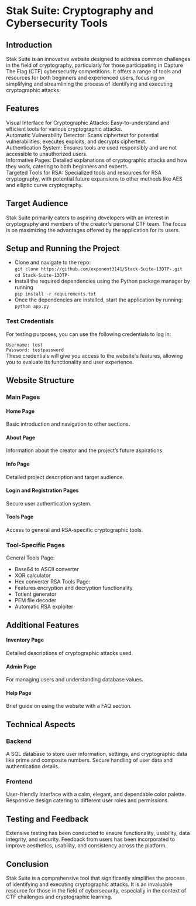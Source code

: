 
# Stak Suite: Cryptography and Cybersecurity Tools


## Introduction

Stak Suite is an innovative website designed to address common challenges in the field of cryptography, particularly for those participating in Capture The Flag (CTF) cybersecurity competitions. It offers a range of tools and resources for both beginners and experienced users, focusing on simplifying and streamlining the process of identifying and executing cryptographic attacks.


## Features
Visual Interface for Cryptographic Attacks: Easy-to-understand and efficient tools for various cryptographic attacks. \
Automatic Vulnerability Detector: Scans ciphertext for potential vulnerabilities, executes exploits, and decrypts ciphertext.\
Authentication System: Ensures tools are used responsibly and are not accessible to unauthorized users.\
Informative Pages: Detailed explanations of cryptographic attacks and how they work, catering to both beginners and experts.\
Targeted Tools for RSA: Specialized tools and resources for RSA cryptography, with potential future expansions to other methods like AES and elliptic curve cryptography.

## Target Audience
Stak Suite primarily caters to aspiring developers with an interest in cryptography and members of the creator's personal CTF team. The focus is on maximizing the advantages offered by the application for its users.
## Setup and Running the Project
* Clone and navigate to the repo:\
    `git clone https://github.com/exponent3141/Stack-Suite-13DTP-.git`\
    `cd Stack-Suite-13DTP-`
* Install the required dependencies using the Python package manager by running\
    `pip install -r requirements.txt`
* Once the dependencies are installed, start the application by running:\
    `python app.py`

### Test Credentials
For testing purposes, you can use the following credentials to log in:

`Username: test`\
`Password: testpassword`\
These credentials will give you access to the website's features, allowing you to evaluate its functionality and user experience.

## Website Structure
### Main Pages
#### Home Page
Basic introduction and navigation to other sections.
#### About Page
Information about the creator and the project’s future aspirations.
#### Info Page
Detailed project description and target audience.
#### Login and Registration Pages
Secure user authentication system.
#### Tools Page
Access to general and RSA-specific cryptographic tools.
### Tool-Specific Pages
General Tools Page: 
* Base64 to ASCII converter
* XOR calculator
* Hex converter
RSA Tools Page: 
* Features encryption and decryption functionality
* Totient generator
* PEM file decoder
* Automatic RSA exploiter
## Additional Features
#### Inventory Page
Detailed descriptions of cryptographic attacks used.
#### Admin Page
For managing users and understanding database values.
#### Help Page
Brief guide on using the website with a FAQ section.

## Technical Aspects
### Backend
A SQL database to store user information, settings, and cryptographic data like prime and composite numbers.
Secure handling of user data and authentication details.
### Frontend
User-friendly interface with a calm, elegant, and dependable color palette.
Responsive design catering to different user roles and permissions.

## Testing and Feedback
Extensive testing has been conducted to ensure functionality, usability, data integrity, and security. Feedback from users has been incorporated to improve aesthetics, usability, and consistency across the platform.

## Conclusion
Stak Suite is a comprehensive tool that significantly simplifies the process of identifying and executing cryptographic attacks. It is an invaluable resource for those in the field of cybersecurity, especially in the context of CTF challenges and cryptographic learning.
